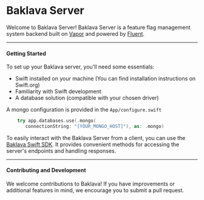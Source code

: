 # Baklava Server

 Welcome to Baklava Server! Baklava Server is a feature flag management system backend built on [Vapor](https://github.com/vapor/vapor) and powered by [Fluent](https://github.com/vapor/fluent).

---

#### Getting Started
 To set up your Baklava server, you'll need some essentials:
 - Swift installed on your machine (You can find installation instructions on Swift.org)
 - Familiarity with Swift development
 - A database solution (compatible with your chosen driver)

 A mongo configuration is provided in the `App/configure.swift`

 ```Swift
     try app.databases.use(.mongo(
		connectionString: "[YOUR_MONGO_HOST]"), as: .mongo)
 ```

 To easily interact with the Baklava Server from a client, you can use the [Baklava Swift SDK](https://github.com/cembaykara/baklava-swift). It provides convenient methods for accessing the server's endpoints and handling responses.

---
#### Contributing and Development
 We welcome contributions to Baklava! If you have improvements or additional features in mind, we encourage you to submit a pull request.
